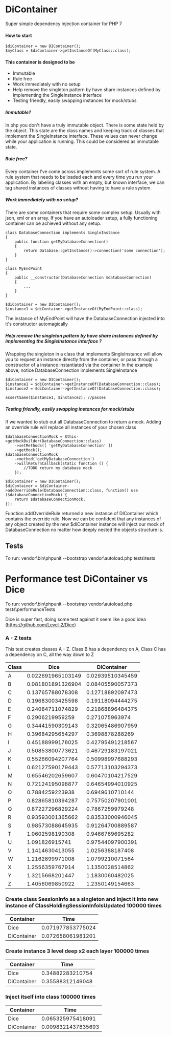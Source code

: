 # DiContainer
Super simple dependency injection container for PHP 7

#### How to start
```
$diContainer = new DIContainer();
$myClass = $diContainer->getInstanceOf(MyClass::class);
```

#### This container is designed to be
- Immutable
- Rule free
- Work immediately with no setup
- Help remove the singleton pattern by have share instances defined by implementing the SingleInstance interface
- Testing friendly, easily swapping instances for mock/stubs

##### Immutable?
In php you don't have a truly immutable object. There is some state held by the object. This state are the class names and keeping track of classes that implement the SingleInstance interface.
These values can never change while your application is running. This could be considered as immutable state.

##### Rule free?
Every container I've come across implements some sort of rule system. A rule system that needs to be loaded each and every time you run your application.
By labeling classes with an empty, but known interface, we can tag shared instances of classes without having to have a rule system.

##### Work immediately with no setup?
There are some containers that require some complex setup. Usually with json, xml or an array.
If you have an autoloader setup, a fully functioning container can be achieved without any setup.
```
class DatabaseConnection implements SingleInstance
{
    public function getMyDatabaseConnection()
    {
        return Database::getInstance()->connection('some connection');
    }
}

class MyEndPoint
{
    public __constructor(DatabaseConnection $databaseConnection)
    {
        ...
    }
}

$diContainer = new DIContainer();
$instance1 = $diContainer->getInstanceOf(MyEndPoint::class);
```
The instance of MyEndPoint will have the DatabaseConnection injected into it's constructor automagically

##### Help remove the singleton pattern by have share instances defined by implementing the SingleInstance interface ?
Wrapping the singleton in a class that implements SingleInstance will allow you to request an instance directly from the container, or pass through a constructor of a instance instantiated via the container
In the example above, notice DatabaseConnection implements SingleInstance
```
$diContainer = new DIContainer();
$instance1 = $diContainer->getInstanceOf(DatabaseConnection::class);
$instance2 = $diContainer->getInstanceOf(DatabaseConnection::class);

assertSame($instance1, $instance2); //passes
```

##### Testing friendly, easily swapping instances for mock/stubs
If we wanted to stub out all DatabaseConnection to return a mock. Adding an override rule will replace all instances of your chosen class
```
$databaseConnectionMock = $this->getMockBuilder(DatabaseConnection::class)
    ->setMethods([ 'getMyDatabaseConnection' ])
    ->getMock();
$databaseConnectionMock
    ->method('getMyDatabaseConnection')
    ->willReturnCallback(static function () {
        //TODO return my database mock
    });
    
$diContainer = new DIContainer();
$diContainer = $diContainer->addOverrideRule(DatabaseConnection::class, function() use ($databaseConnectionMock) {
    return $databaseConnectionMock;
});
```
Function addOverrideRule returned a new instance of DIContainer which contains the override rule.
Now we can be confident that any instances of any object created by the new $diContainer instance will inject our mock of DatabaseConnection no matter how deeply nested the objects structure is.

## Tests
To run: vendor\bin\phpunit --bootstrap vendor\autoload.php tests\tests

# Performance test DiContainer vs Dice
To run: vendor\bin\phpunit --bootstrap vendor\autoload.php tests\performanceTests

Dice is super fast, doing some test against it seem like a good idea 
(https://github.com/Level-2/Dice)

### A - Z tests
This test creates classes A - Z. Class B has a dependency on A, Class C has a dependency on C, all the way down to Z

Class | Dice | DIContainer
--- | --- | ---
A|0.022691965103149|0.02939510345459
B|0.081801891326904|0.08405590057373
C|0.13765788078308|0.12718892097473
D|0.19683003425598|0.19118094444275
E|0.24084711074829|0.21868896484375
F|0.2906219959259|0.271075963974
G|0.34441590309143|0.32065486907959
H|0.39684295654297|0.3698878288269
I|0.45188999176025|0.42795491218567
J|0.50853800773621|0.46729183197021
K|0.55266094207764|0.50998997688293
L|0.62127590179443|0.57713103294373
M|0.65546202659607|0.60470104217529
N|0.72124195098877|0.64654994010925
O|0.7884259223938|0.6949610710144
P|0.82865810394287|0.75750207901001
Q|0.87227296829224|0.7867259979248
R|0.93593001365662|0.83533000946045
S|0.98573088645935|0.91264700889587
T|1.0602598190308|0.9466769695282
U|1.091826915741|0.97544097900391
V|1.1414630413055|1.0256388187408
W|1.2162899971008|1.0799210071564
X|1.2556359767914|1.1350028514862
Y|1.3215668201447|1.1830060482025
Z|1.4056069850922|1.2350149154663

### Create class SessionInfo as a singleton and inject it into new instance of ClassHoldingSessionInfoIsUpdated 100000 times
Container | Time
--- | ---
Dice|0.071977853775024
DiContainer|0.072658061981201

### Create instance 3 level deep x2 each layer 100000 times
Container | Time
--- | ---
Dice|0.34882283210754
DiContainer|0.35588312149048

### Inject itself into class 100000 times
Container | Time
--- | ---
Dice|0.065325975418091
DiContainer|0.0098321437835693
